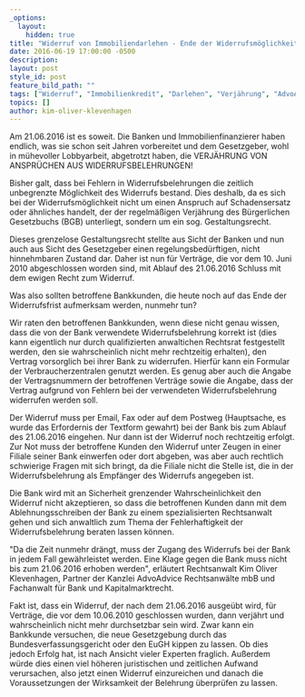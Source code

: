 ```yaml
---
_options:
  layout:
    hidden: true
title: "Widerruf von Immobiliendarlehen - Ende der Widerrufsmöglichkeit - Was tun?"
date: 2016-06-19 17:00:00 -0500
description:
layout: post
style_id: post
feature_bild_path: ""
tags: ["Widerruf", "Immobilienkredit", "Darlehen", "Verjährung", "AdvoAdvice", "Klevenhagen", "Gesetzesänderung", "Bank", "Kredit"]
topics: []
author: kim-oliver-klevenhagen
---
```


Am 21.06.2016 ist es soweit. Die Banken und Immobilienfinanzierer haben endlich, was sie schon seit Jahren vorbereitet und dem Gesetzgeber, wohl in mühevoller Lobbyarbeit, abgetrotzt haben, die VERJÄHRUNG VON ANSPRÜCHEN AUS WIDERRUFSBELEHRUNGEN!

Bisher galt, dass bei Fehlern in Widerrufsbelehrungen die zeitlich unbegrenzte Möglichkeit des Widerrufs bestand. Dies deshalb, da es sich bei der Widerrufsmöglichkeit nicht um einen Anspruch auf Schadensersatz oder ähnliches handelt, der der regelmäßigen Verjährung des Bürgerlichen Gesetzbuchs (BGB) unterliegt, sondern um ein sog. Gestaltungsrecht.

Dieses grenzelose Gestaltungsrecht stellte aus Sicht der Banken und nun auch aus Sicht des Gesetzgeber einen regelungsbedürftigen, nicht hinnehmbaren Zustand dar. Daher ist nun für Verträge, die vor dem 10. Juni 2010 abgeschlossen worden sind, mit Ablauf des 21.06.2016 Schluss mit dem ewigen Recht zum Widerruf.

Was also sollten betroffene Bankkunden, die heute noch auf das Ende der Widerrufsfrist aufmerksam werden, nunmehr tun?

Wir raten den betroffenen Bankkunden, wenn diese nicht genau wissen, dass die von der Bank verwendete Widerrufsbelehrung korrekt ist (dies kann eigentlich nur durch qualifizierten anwaltichen Rechtsrat festgestellt werden, den sie wahrscheinlich nicht mehr rechtzeitig erhalten), den Vertrag vorsorglich bei ihrer Bank zu widerrufen. Hierfür kann ein Formular der Verbraucherzentralen genutzt werden. Es genug aber auch die Angabe der Vertragsnummern der betroffenen Verträge sowie die Angabe, dass der Vertrag aufgrund von Fehlern bei der verwendeten Widerrufsbelehrung widerrufen werden soll.

Der Widerruf muss per Email, Fax oder auf dem Postweg (Hauptsache, es wurde das Erfordernis der Textform gewahrt) bei der Bank bis zum Ablauf des 21.06.2016 eingehen. Nur dann ist der Widerruf noch rechtzeitig erfolgt. Zur Not muss der betroffene Kunden den Widerruf unter Zeugen in einer Filiale seiner Bank einwerfen oder dort abgeben, was aber auch rechtlich schwierige Fragen mit sich bringt, da die Filiale nicht die Stelle ist, die in der Widerrufsbelehrung als Empfänger des Widerrufs angegeben ist.

Die Bank wird mit an Sicherheit grenzender Wahrscheinlichkeit den Widerruf nicht akzeptieren, so dass die betroffenen Kunden dann mit dem Ablehnungsschreiben der Bank zu einem spezialisierten Rechtsanwalt gehen und sich anwaltlich zum Thema der Fehlerhaftigkeit der Widerrufsbelehrung beraten lassen können.

"Da die Zeit nunmehr drängt, muss der Zugang des Widerrufs bei der Bank in jedem Fall gewährleistet werden. Eine Klage gegen die Bank muss nicht bis zum 21.06.2016 erhoben werden", erläutert Rechtsanwalt Kim Oliver Klevenhagen, Partner der Kanzlei AdvoAdvice Rechtsanwälte mbB und Fachanwalt für Bank und Kapitalmarktrecht.

Fakt ist, dass ein Widerruf, der nach dem 21.06.2016 ausgeübt wird, für Verträge, die vor dem 10.06.2010 geschlossen wurden, dann verjährt und wahrscheinlich nicht mehr durchsetzbar sein wird. Zwar kann ein Bankkunde versuchen, die neue Gesetzgebung durch das Bundesverfassungsgericht oder den EuGH kippen zu lassen. Ob dies jedoch Erfolg hat, ist nach Ansicht vieler Experten fraglich. Außerdem würde dies einen viel höheren juristischen und zeitlichen Aufwand verursachen, also jetzt einen Widerruf einzureichen und danach die Voraussetzungen der Wirksamkeit der Belehrung überprüfen zu lassen.

